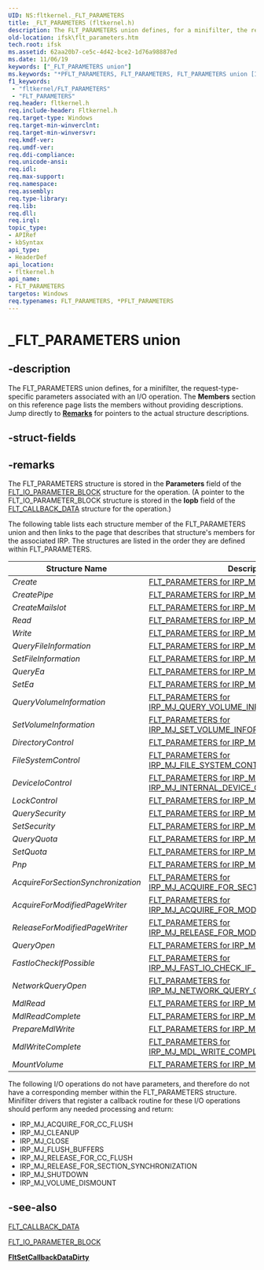 ```yaml
---
UID: NS:fltkernel._FLT_PARAMETERS
title: _FLT_PARAMETERS (fltkernel.h)
description: The FLT_PARAMETERS union defines, for a minifilter, the request-type-specific parameters associated with an I/O operation.
old-location: ifsk\flt_parameters.htm
tech.root: ifsk
ms.assetid: 62aa20b7-ce5c-4d42-bce2-1d76a98887ed
ms.date: 11/06/19
keywords: ["_FLT_PARAMETERS union"]
ms.keywords: "*PFLT_PARAMETERS, FLT_PARAMETERS, FLT_PARAMETERS union [Installable File System Drivers], FltSystemStructures_2ebb0ec7-76cc-49a3-b2ec-186f67369bbb.xml, PFLT_PARAMETERS, PFLT_PARAMETERS union pointer [Installable File System Drivers], _FLT_PARAMETERS, fltkernel/FLT_PARAMETERS, fltkernel/PFLT_PARAMETERS, ifsk.flt_parameters"
f1_keywords:
 - "fltkernel/FLT_PARAMETERS"
 - "FLT_PARAMETERS"
req.header: fltkernel.h
req.include-header: Fltkernel.h
req.target-type: Windows
req.target-min-winverclnt: 
req.target-min-winversvr: 
req.kmdf-ver: 
req.umdf-ver: 
req.ddi-compliance: 
req.unicode-ansi: 
req.idl: 
req.max-support: 
req.namespace: 
req.assembly: 
req.type-library: 
req.lib: 
req.dll: 
req.irql: 
topic_type:
- APIRef
- kbSyntax
api_type:
- HeaderDef
api_location:
- fltkernel.h
api_name:
- FLT_PARAMETERS
targetos: Windows
req.typenames: FLT_PARAMETERS, *PFLT_PARAMETERS
---
```


# _FLT_PARAMETERS union

## -description

The FLT_PARAMETERS union defines, for a minifilter, the request-type-specific parameters associated with an I/O operation. The **Members** section on this reference page lists the members without providing descriptions. Jump directly to [**Remarks**](#remarks) for pointers to the actual structure descriptions.

## -struct-fields

## -remarks

The FLT_PARAMETERS structure is stored in the **Parameters** field of the [FLT_IO_PARAMETER_BLOCK](https://docs.microsoft.com/windows-hardware/drivers/ddi/fltkernel/ns-fltkernel-_flt_io_parameter_block) structure for the operation. (A pointer to the FLT_IO_PARAMETER_BLOCK structure is stored in the **Iopb** field of the [FLT_CALLBACK_DATA](https://docs.microsoft.com/windows-hardware/drivers/ddi/fltkernel/ns-fltkernel-_flt_callback_data) structure for the operation.)

The following table lists each structure member of the FLT_PARAMETERS union and then links to the page that describes that structure's members for the associated IRP. The structures are listed in the order they are defined within FLT_PARAMETERS.

| Structure Name | Description |
| -------------- | ----------- |
| *Create* | [FLT_PARAMETERS for IRP_MJ_CREATE](https://docs.microsoft.com/windows-hardware/drivers/ifs/flt-parameters-for-irp-mj-create) |
| *CreatePipe* | [FLT_PARAMETERS for IRP_MJ_CREATE_NAMED_PIPE](https://docs.microsoft.com/windows-hardware/drivers/ifs/flt-parameters-for-irp-mj-create-named-pipe) |
| *CreateMailslot*  | [FLT_PARAMETERS for IRP_MJ_CREATE_MAILSLOT](https://docs.microsoft.com/windows-hardware/drivers/ifs/flt-parameters-for-irp-mj-create-mailslot) |
| *Read* | [FLT_PARAMETERS for IRP_MJ_READ](https://docs.microsoft.com/windows-hardware/drivers/ifs/flt-parameters-for-irp-mj-read) |
| *Write* | [FLT_PARAMETERS for IRP_MJ_WRITE](https://docs.microsoft.com/windows-hardware/drivers/ifs/flt-parameters-for-irp-mj-write) |
| *QueryFileInformation* | [FLT_PARAMETERS for IRP_MJ_QUERY_INFORMATION](https://docs.microsoft.com/windows-hardware/drivers/ifs/flt-parameters-for-irp-mj-query-information) |
| *SetFileInformation* | [FLT_PARAMETERS for IRP_MJ_SET_INFORMATION](https://docs.microsoft.com/windows-hardware/drivers/ifs/flt-parameters-for-irp-mj-set-information) |
| *QueryEa* | [FLT_PARAMETERS for IRP_MJ_QUERY_EA](https://docs.microsoft.com/windows-hardware/drivers/ifs/flt-parameters-for-irp-mj-query-ea) |
| *SetEa* | [FLT_PARAMETERS for IRP_MJ_SET_EA](https://docs.microsoft.com/windows-hardware/drivers/ifs/flt-parameters-for-irp-mj-set-ea) |
| *QueryVolumeInformation* | [FLT_PARAMETERS for IRP_MJ_QUERY_VOLUME_INFORMATION](https://docs.microsoft.com/windows-hardware/drivers/ifs/flt-parameters-for-irp-mj-query-volume-information) |
| *SetVolumeInformation* | [FLT_PARAMETERS for IRP_MJ_SET_VOLUME_INFORMATION](https://docs.microsoft.com/windows-hardware/drivers/ifs/flt-parameters-for-irp-mj-set-volume-information) |
| *DirectoryControl* | [FLT_PARAMETERS for IRP_MJ_DIRECTORY_CONTROL](https://docs.microsoft.com/windows-hardware/drivers/ifs/flt-parameters-for-irp-mj-directory-control) |
| *FileSystemControl* | [FLT_PARAMETERS for IRP_MJ_FILE_SYSTEM_CONTROL](https://docs.microsoft.com/windows-hardware/drivers/ifs/flt-parameters-for-irp-mj-file-system-control) |
| *DeviceIoControl* | [FLT_PARAMETERS for IRP_MJ_DEVICE_CONTROL and IRP_MJ_INTERNAL_DEVICE_CONTROL](https://docs.microsoft.com/windows-hardware/drivers/ifs/flt-parameters-for-irp-mj-device-control-and-irp-mj-internal-device-co) |
| *LockControl* | [FLT_PARAMETERS for IRP_MJ_LOCK_CONTROL](https://docs.microsoft.com/windows-hardware/drivers/ifs/flt-parameters-for-irp-mj-lock-control) |
| *QuerySecurity* | [FLT_PARAMETERS for IRP_MJ_QUERY_SECURITY](https://docs.microsoft.com/windows-hardware/drivers/ifs/flt-parameters-for-irp-mj-query-security) |
| *SetSecurity* | [FLT_PARAMETERS for IRP_MJ_SET_SECURITY](https://docs.microsoft.com/windows-hardware/drivers/ifs/flt-parameters-for-irp-mj-set-security) |
| *QueryQuota* | [FLT_PARAMETERS for IRP_MJ_QUERY_QUOTA](https://docs.microsoft.com/windows-hardware/drivers/ifs/flt-parameters-for-irp-mj-query-quota) |
| *SetQuota* | [FLT_PARAMETERS for IRP_MJ_SET_QUOTA](https://docs.microsoft.com/windows-hardware/drivers/ifs/flt-parameters-for-irp-mj-set-quota) |
| *Pnp* | [FLT_PARAMETERS for IRP_MJ_PNP](https://docs.microsoft.com/windows-hardware/drivers/ifs/flt-parameters-for-irp-mj-pnp) |
| *AcquireForSectionSynchronization* | [FLT_PARAMETERS for IRP_MJ_ACQUIRE_FOR_SECTION_SYNCHRONIZATION](https://docs.microsoft.com/windows-hardware/drivers/ifs/flt-parameters-for-irp-mj-acquire-for-section-synchronization) |
| *AcquireForModifiedPageWriter* | [FLT_PARAMETERS for IRP_MJ_ACQUIRE_FOR_MOD_WRITE](https://docs.microsoft.com/windows-hardware/drivers/ifs/flt-parameters-for-irp-mj-acquire-for-mod-write) |
| *ReleaseForModifiedPageWriter* | [FLT_PARAMETERS for IRP_MJ_RELEASE_FOR_MOD_WRITE](https://docs.microsoft.com/windows-hardware/drivers/ifs/flt-parameters-for-irp-mj-release-for-mod-write) |
| *QueryOpen* | [FLT_PARAMETERS for IRP_MJ_QUERY_OPEN](https://docs.microsoft.com/windows-hardware/drivers/ifs/flt-parameters-for-irp-mj-query-open) |
| *FastIoCheckIfPossible* | [FLT_PARAMETERS for IRP_MJ_FAST_IO_CHECK_IF_POSSIBLE](https://docs.microsoft.com/windows-hardware/drivers/ifs/flt-parameters-for-irp-mj-fast-io-check-if-possible) |
| *NetworkQueryOpen* | [FLT_PARAMETERS for IRP_MJ_NETWORK_QUERY_OPEN](https://docs.microsoft.com/windows-hardware/drivers/ifs/flt-parameters-for-irp-mj-network-query-open) |
| *MdlRead* | [FLT_PARAMETERS for IRP_MJ_MDL_READ](https://docs.microsoft.com/windows-hardware/drivers/ifs/flt-parameters-for-irp-mj-mdl-read) |
| *MdlReadComplete* | [FLT_PARAMETERS for IRP_MJ_MDL_READ_COMPLETE](https://docs.microsoft.com/windows-hardware/drivers/ifs/flt-parameters-for-irp-mj-mdl-read-complete) |
| *PrepareMdlWrite* | [FLT_PARAMETERS for IRP_MJ_PREPARE_MDL_WRITE](https://docs.microsoft.com/windows-hardware/drivers/ifs/flt-parameters-for-irp-mj-prepare-mdl-write) |
| *MdlWriteComplete* | [FLT_PARAMETERS for IRP_MJ_MDL_WRITE_COMPLETE](https://docs.microsoft.com/windows-hardware/drivers/ifs/flt-parameters-for-irp-mj-mdl-write-complete) |
| *MountVolume* | [FLT_PARAMETERS for IRP_MJ_VOLUME_MOUNT](https://docs.microsoft.com/windows-hardware/drivers/ifs/flt-parameters-for-irp-mj-volume-mount) |

The following I/O operations do not have parameters, and therefore do not have a corresponding member within the FLT_PARAMETERS structure. Minifilter drivers that register a callback routine for these I/O operations should perform any needed processing and return:

- IRP_MJ_ACQUIRE_FOR_CC_FLUSH
- IRP_MJ_CLEANUP
- IRP_MJ_CLOSE
- IRP_MJ_FLUSH_BUFFERS
- IRP_MJ_RELEASE_FOR_CC_FLUSH
- IRP_MJ_RELEASE_FOR_SECTION_SYNCHRONIZATION
- IRP_MJ_SHUTDOWN
- IRP_MJ_VOLUME_DISMOUNT

## -see-also

[FLT_CALLBACK_DATA](https://docs.microsoft.com/windows-hardware/drivers/ddi/fltkernel/ns-fltkernel-_flt_callback_data)

[FLT_IO_PARAMETER_BLOCK](https://docs.microsoft.com/windows-hardware/drivers/ddi/fltkernel/ns-fltkernel-_flt_io_parameter_block)

[**FltSetCallbackDataDirty**](https://docs.microsoft.com/windows-hardware/drivers/ddi/fltkernel/nf-fltkernel-fltsetcallbackdatadirty)
